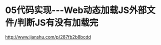 05代码实现---Web动态加载JS外部文件/判断JS有没有加载完
================================================================================
http://www.jianshu.com/p/287fb2b8bcdd
